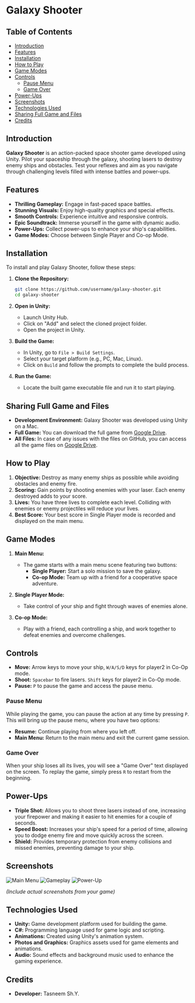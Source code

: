 # Galaxy Shooter

## Table of Contents
- [Introduction](#introduction)
- [Features](#features)
- [Installation](#installation)
- [How to Play](#how-to-play)
- [Game Modes](#game-modes)
- [Controls](#controls)
  - [Pause Menu](#pause-menu)
  - [Game Over](#game-over)
- [Power-Ups](#power-ups)
- [Screenshots](#screenshots)
- [Technologies Used](#technologies-used)
- [Sharing Full Game and Files](#sharing-full-game-and-files)
- [Credits](#credits)

## Introduction
**Galaxy Shooter** is an action-packed space shooter game developed using Unity. Pilot your spaceship through the galaxy, shooting lasers to destroy enemy ships and obstacles. Test your reflexes and aim as you navigate through challenging levels filled with intense battles and power-ups.

## Features
- **Thrilling Gameplay:** Engage in fast-paced space battles.
- **Stunning Visuals:** Enjoy high-quality graphics and special effects.
- **Smooth Controls:** Experience intuitive and responsive controls.
- **Epic Soundtrack:** Immerse yourself in the game with dynamic audio.
- **Power-Ups:** Collect power-ups to enhance your ship's capabilities.
- **Game Modes:** Choose between Single Player and Co-op Mode.

## Installation
To install and play Galaxy Shooter, follow these steps:

1. **Clone the Repository:**
   ```bash
   git clone https://github.com/username/galaxy-shooter.git
   cd galaxy-shooter
   ```

2. **Open in Unity:**
   - Launch Unity Hub.
   - Click on "Add" and select the cloned project folder.
   - Open the project in Unity.

3. **Build the Game:**
   - In Unity, go to `File > Build Settings`.
   - Select your target platform (e.g., PC, Mac, Linux).
   - Click on `Build` and follow the prompts to complete the build process.

4. **Run the Game:**
   - Locate the built game executable file and run it to start playing.

## Sharing Full Game and Files
- **Development Environment:** Galaxy Shooter was developed using Unity on a Mac.
- **Full Game:** You can download the full game from [Google Drive]([link_to_full_game](https://drive.google.com/file/d/1SEtANCLLSvZQW-mP97_9dTgh8HZhwWYt/view?usp=share_link)).
- **All Files:** In case of any issues with the files on GitHub, you can access all the game files on [Google Drive]([link_to_all_files](https://drive.google.com/file/d/1FAVgUPFN48HwTItWKTHULG_na471z6If/view?usp=share_link)).

## How to Play
1. **Objective:** Destroy as many enemy ships as possible while avoiding obstacles and enemy fire.
2. **Scoring:** Gain points by shooting enemies with your laser. Each enemy destroyed adds to your score.
3. **Lives:** You have three lives to complete each level. Colliding with enemies or enemy projectiles will reduce your lives.
4. **Best Score:** Your best score in Single Player mode is recorded and displayed on the main menu.

## Game Modes
1. **Main Menu:**
   - The game starts with a main menu scene featuring two buttons:
     - **Single Player:** Start a solo mission to save the galaxy.
     - **Co-op Mode:** Team up with a friend for a cooperative space adventure.

2. **Single Player Mode:**
   - Take control of your ship and fight through waves of enemies alone.

3. **Co-op Mode:**
   - Play with a friend, each controlling a ship, and work together to defeat enemies and overcome challenges.

## Controls
- **Move:** Arrow keys to move your ship, `W/A/S/D` keys for player2 in Co-Op mode.
- **Shoot:** `Spacebar` to fire lasers. `Shift` keys for player2 in Co-Op mode.
- **Pause:** `P` to pause the game and access the pause menu.
  
### Pause Menu
While playing the game, you can pause the action at any time by pressing `P`. This will bring up the pause menu, where you have two options:
- **Resume:** Continue playing from where you left off.
- **Main Menu:** Return to the main menu and exit the current game session.

### Game Over
When your ship loses all its lives, you will see a "Game Over" text displayed on the screen. To replay the game, simply press `R` to restart from the beginning.

## Power-Ups
- **Triple Shot:** Allows you to shoot three lasers instead of one, increasing your firepower and making it easier to hit enemies for a couple of seconds.
- **Speed Boost:** Increases your ship's speed for a period of time, allowing you to dodge enemy fire and move quickly across the screen.
- **Shield:** Provides temporary protection from enemy collisions and missed enemies, preventing damage to your ship.

## Screenshots
![Main Menu](path/to/screenshot1.png)
![Gameplay](path/to/screenshot2.png)
![Power-Up](path/to/screenshot3.png)

*(Include actual screenshots from your game)*

## Technologies Used
- **Unity:** Game development platform used for building the game.
- **C#:** Programming language used for game logic and scripting.
- **Animations:** Created using Unity's animation system.
- **Photos and Graphics:** Graphics assets used for game elements and animations.
- **Audio:** Sound effects and background music used to enhance the gaming experience.

## Credits
- **Developer:** Tasneem Sh.Y.
